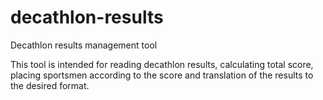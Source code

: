 # decathlon-results
Decathlon results management tool

This tool is intended for reading decathlon results, calculating total score, placing sportsmen according to the score
and translation of the results to the desired format.

